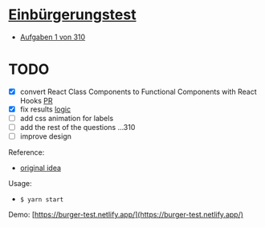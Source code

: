 # [Einbürgerungstest](http://oet.bamf.de/pls/oetut/f?p=514:1:0::NO)

- [Aufgaben 1 von 310](https://github.com/Ebazhanov/ein-burgerungs-test/blob/master/aufgaben.md)

# TODO
- [x] convert React Class Components to Functional Components with React Hooks [PR](https://github.com/Ebazhanov/ein-burgerungs-test/pull/2/files)
- [x] fix results [logic](https://github.com/Ebazhanov/ein-burgerungs-test/pull/3)
- [ ] add css animation for labels
- [ ] add the rest of the questions ...310
- [ ] improve design

Reference:
- [original idea](https://mitchgavan.com/react-quiz/)

Usage:
- `$ yarn start`

Demo: [https://burger-test.netlify.app/](https://burger-test.netlify.app/)
